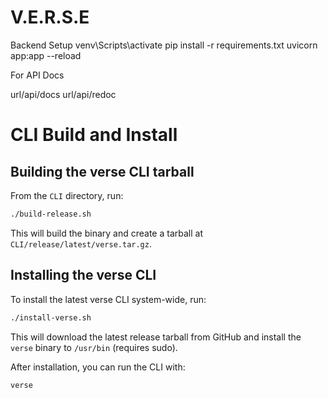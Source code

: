 # V.E.R.S.E


Backend Setup
venv\Scripts\activate
pip install -r requirements.txt
uvicorn app:app --reload


For API Docs

url/api/docs
url/api/redoc
 

# CLI Build and Install

## Building the verse CLI tarball

From the `CLI` directory, run:

```bash
./build-release.sh
```

This will build the binary and create a tarball at `CLI/release/latest/verse.tar.gz`.

## Installing the verse CLI

To install the latest verse CLI system-wide, run:

```bash
./install-verse.sh
```

This will download the latest release tarball from GitHub and install the `verse` binary to `/usr/bin` (requires sudo).

After installation, you can run the CLI with:

```bash
verse
```